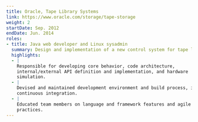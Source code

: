 ```yaml
---
title: Oracle, Tape Library Systems
link: https://www.oracle.com/storage/tape-storage
weight: 2
startDate: Sep. 2012
endDate: Jun. 2014
roles:
- title: Java web developer and Linux sysadmin
  summary: Design and implementation of a new control system for tape libraries.
  highlights:
  - |
    Responsible for developing core behavior, code architecture,
    internal/external API definition and implementation, and hardware
    simulation.
  - |
    Devised and maintained development environment and build process, including
    continuous integration.
  - |
    Educated team members on language and framework features and agile
    practices.
---
```

